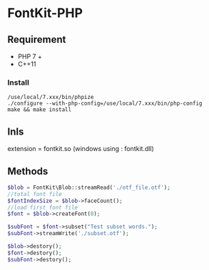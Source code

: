 # FontKit-PHP

## Requirement
- PHP 7 +
- C++11

### Install
```
/use/local/7.xxx/bin/phpize
./configure --with-php-config=/use/local/7.xxx/bin/php-config
make && make install
```

## InIs
extension = fontkit.so (windows using : fontkit.dll)

## Methods

```php
$blob = FontKit\Blob::streamRead('./otf_file.otf');
//total font file
$fontIndexSize = $blob->faceCount();
//load first font file
$font = $blob->createFont(0);

$subFont = $font->subset("Test subset words.");
$subFont->streamWrite('./subset.otf');

$blob->destory();
$font->destory();
$subFont->destory();
```
